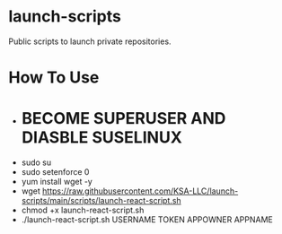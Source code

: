 # launch-scripts
Public scripts to launch private repositories.

# How To Use
- # BECOME SUPERUSER AND DIASBLE SUSELINUX
- sudo su
- sudo setenforce 0
- yum install wget -y
- wget https://raw.githubusercontent.com/KSA-LLC/launch-scripts/main/scripts/launch-react-script.sh
- chmod +x launch-react-script.sh
- ./launch-react-script.sh USERNAME TOKEN APPOWNER APPNAME